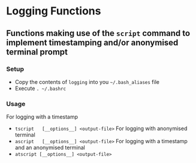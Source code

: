 # Logging Functions
## Functions making use of the `script` command to implement timestamping and/or anonymised terminal prompt

### Setup
* Copy the contents of `logging` into you `~/.bash_aliases` file
* Execute `. ~/.bashrc`

### Usage
For logging with a timestamp
* `tscript   [__options__] <output-file>`
For logging with anonymised terminal
* `ascript   [__options__] <output-file>`
For logging with a timestamp and an anonymised terminal
*  `atscript [__options__] <output-file>`
